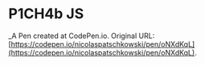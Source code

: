 # P1CH4b JS
 _A Pen created at CodePen.io. Original URL: [https://codepen.io/nicolaspatschkowski/pen/oNXdKqL](https://codepen.io/nicolaspatschkowski/pen/oNXdKqL).

 